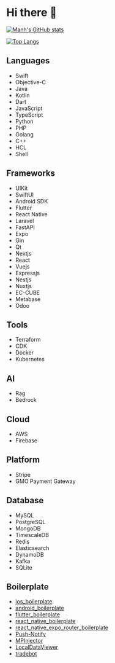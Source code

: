 # Hi there 👋

[![Manh's GitHub stats](https://github-readme-stats.vercel.app/api?username=manhpham90vn)](https://github.com/anuraghazra/github-readme-stats)

[![Top Langs](https://github-readme-stats.vercel.app/api/top-langs/?username=manhpham90vn&layout=compact)](https://github.com/anuraghazra/github-readme-stats)

## Languages
- Swift
- Objective-C
- Java
- Kotlin
- Dart
- JavaScript
- TypeScript
- Python
- PHP
- Golang
- C++
- HCL
- Shell

## Frameworks
- UIKit
- SwiftUI
- Android SDK
- Flutter
- React Native
- Laravel
- FastAPI
- Expo
- Gin
- Qt
- Nextjs
- React
- Vuejs
- Expressjs
- Nestjs
- Nuxtjs
- EC-CUBE
- Metabase
- Odoo

## Tools
- Terraform
- CDK
- Docker
- Kubernetes

## AI
- Rag
- Bedrock

## Cloud
- AWS
- Firebase

## Platform
- Stripe
- GMO Payment Gateway

## Database
- MySQL
- PostgreSQL
- MongoDB
- TimescaleDB
- Redis
- Elasticsearch
- DynamoDB
- Kafka
- SQLite

## Boilerplate
- [ios_boilerplate](https://github.com/manhpham90vn/ios_boilerplate)
- [android_boilerplate](https://github.com/manhpham90vn/android_boilerplate)
- [flutter_boilerplate](https://github.com/manhpham90vn/flutter_boilerplate)
- [react_native_boilerplate](https://github.com/manhpham90vn/react_native_boilerplate)
- [react_native_expo_router_boilerplate](https://github.com/manhpham90vn/react_native_expo_router_boilerplate)
- [Push-Notify](https://github.com/manhpham90vn/Push-Notify)
- [MPInjector](https://github.com/manhpham90vn/MPInjector)
- [LocalDataViewer](https://github.com/manhpham90vn/LocalDataViewer)
- [tradebot](https://github.com/manhpham90vn/tradebot)
